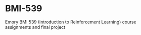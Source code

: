 # BMI-539
Emory BMI 539 (Introduction to Reinforcement Learning) course assignments and final project
